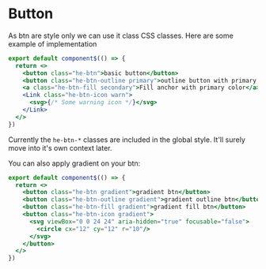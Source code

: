 # Button

As btn are style only we can use it class CSS classes.
Here are some example of implementation
```jsx
export default component$(() => {
  return <>
    <button class="he-btn">basic button</button>
    <button class="he-btn-outline primary">outline button with primary color</button>
    <a class="he-btn-fill secondary">Fill anchor with primary color</a>
    <Link class="he-btn-icon warn">
      <svg>{/* Some warning icon */}</svg>
    </Link>
  </>
})
```
Currently the `he-btn-*` classes are included in the global style. It'll surely move into it's own context later.

You can also apply gradient on your btn: 
```jsx
export default component$(() => {
  return <>
    <button class="he-btn gradient">gradient btn</button>
    <button class="he-btn-outline gradient">gradient outline btn</button>
    <button class="he-btn-fill gradient">gradient fill btn</button>
    <button class="he-btn-icon gradient">
      <svg viewBox="0 0 24 24" aria-hidden="true" focusable="false">
        <circle cx="12" cy="12" r="10"/>
      </svg>
    </button>
  </>
})
```
